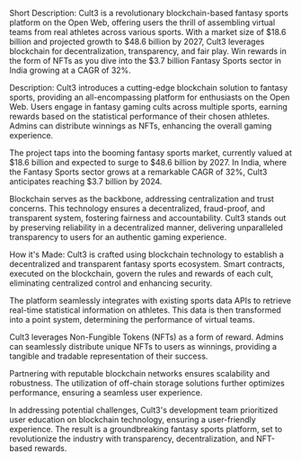 Short Description:
Cult3 is a revolutionary blockchain-based fantasy sports platform on the Open Web, offering users the thrill of assembling virtual teams from real athletes across various sports. With a market size of $18.6 billion and projected growth to $48.6 billion by 2027, Cult3 leverages blockchain for decentralization, transparency, and fair play. Win rewards in the form of NFTs as you dive into the $3.7 billion Fantasy Sports sector in India growing at a CAGR of 32%.

Description:
Cult3 introduces a cutting-edge blockchain solution to fantasy sports, providing an all-encompassing platform for enthusiasts on the Open Web. Users engage in fantasy gaming cults across multiple sports, earning rewards based on the statistical performance of their chosen athletes. Admins can distribute winnings as NFTs, enhancing the overall gaming experience.

The project taps into the booming fantasy sports market, currently valued at $18.6 billion and expected to surge to $48.6 billion by 2027. In India, where the Fantasy Sports sector grows at a remarkable CAGR of 32%, Cult3 anticipates reaching $3.7 billion by 2024.

Blockchain serves as the backbone, addressing centralization and trust concerns. This technology ensures a decentralized, fraud-proof, and transparent system, fostering fairness and accountability. Cult3 stands out by preserving reliability in a decentralized manner, delivering unparalleled transparency to users for an authentic gaming experience.

How it's Made:
Cult3 is crafted using blockchain technology to establish a decentralized and transparent fantasy sports ecosystem. Smart contracts, executed on the blockchain, govern the rules and rewards of each cult, eliminating centralized control and enhancing security.

The platform seamlessly integrates with existing sports data APIs to retrieve real-time statistical information on athletes. This data is then transformed into a point system, determining the performance of virtual teams.

Cult3 leverages Non-Fungible Tokens (NFTs) as a form of reward. Admins can seamlessly distribute unique NFTs to users as winnings, providing a tangible and tradable representation of their success.

Partnering with reputable blockchain networks ensures scalability and robustness. The utilization of off-chain storage solutions further optimizes performance, ensuring a seamless user experience.

In addressing potential challenges, Cult3's development team prioritized user education on blockchain technology, ensuring a user-friendly experience. The result is a groundbreaking fantasy sports platform, set to revolutionize the industry with transparency, decentralization, and NFT-based rewards.